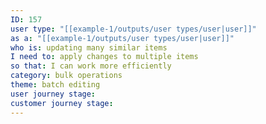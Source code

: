 ```yaml
---
ID: 157
user type: "[[example-1/outputs/user types/user|user]]"
as a: "[[example-1/outputs/user types/user|user]]"
who is: updating many similar items
I need to: apply changes to multiple items
so that: I can work more efficiently
category: bulk operations
theme: batch editing
user journey stage:
customer journey stage:
---
```

